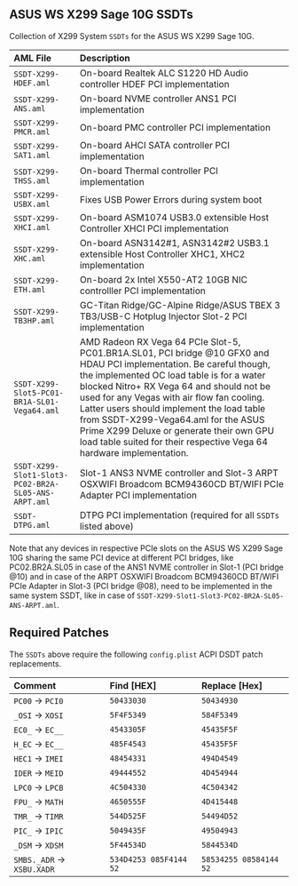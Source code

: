 ## ASUS WS X299 Sage 10G SSDTs 

Collection of X299 System `SSDTs` for the ASUS WS X299 Sage 10G.

 AML File | Description |
| :------- | :---------- |
| `SSDT-X299-HDEF.aml` | On-board Realtek ALC S1220 HD Audio controller HDEF PCI implementation |
| `SSDT-X299-ANS.aml` | On-board NVME controller ANS1 PCI implementation |
| `SSDT-X299-PMCR.aml` | On-board PMC controller PCI implementation |
| `SSDT-X299-SAT1.aml` | On-board AHCI SATA controller PCI implementation |
| `SSDT-X299-THSS.aml` | On-board Thermal controller PCI implementation |
| `SSDT-X299-USBX.aml` | Fixes USB Power Errors during system boot |
| `SSDT-X299-XHCI.aml` | On-board ASM1074 USB3.0 extensible Host Controller XHCI PCI implementation |
| `SSDT-X299-XHC.aml` | On-board ASN3142#1, ASN3142#2 USB3.1 extensible Host Controller XHC1, XHC2 implementation |
| `SSDT-X299-ETH.aml` | On-board 2x Intel X550-AT2 10GB NIC controlller PCI implementation |
| `SSDT-X299-TB3HP.aml` | GC-Titan Ridge/GC-Alpine Ridge/ASUS TBEX 3 TB3/USB-C Hotplug Injector Slot-2 PCI implementation |
| `SSDT-X299-Slot5-PC01-BR1A-SL01-Vega64.aml` | AMD Radeon RX Vega 64 PCIe Slot-5, PC01.BR1A.SL01, PCI bridge @10 GFX0 and HDAU PCI implementation. Be careful though, the implemented OC load table is for a water blocked Nitro+ RX Vega 64 and should not be used for any Vegas with air flow fan cooling. Latter users should implement the load table from  SSDT-X299-Vega64.aml for the ASUS Prime X299 Deluxe or generate their own GPU load table suited for their respective Vega 64 hardware implementation. |
| `SSDT-X299-Slot1-Slot3-PC02-BR2A-SL05-ANS-ARPT.aml` |  Slot-1 ANS3 NVME controller and Slot-3 ARPT OSXWIFI Broadcom BCM94360CD BT/WIFI PCIe Adapter PCI implementation |
| `SSDT-DTPG.aml` | DTPG PCI implementation (required for all `SSDTs` listed above) |

Note that any devices in respective PCIe slots on the ASUS WS X299 Sage 10G sharing the same PCI device at different PCI bridges, like PC02.BR2A.SL05 in case of the ANS1 NVME controller in Slot-1 (PCI bridge @10) and in case of the ARPT OSXWIFI Broadcom BCM94360CD BT/WIFI PCIe Adapter in Slot-3 (PCI bridge @08), need to be implemented in the same system SSDT, like in case of `SSDT-X299-Slot1-Slot3-PC02-BR2A-SL05-ANS-ARPT.aml`.

## Required Patches

The `SSDTs` above require the following `config.plist` ACPI DSDT patch replacements.

| Comment | Find [HEX] | Replace [Hex] |
| :------ | :--------- | :----------- |
| `PC00` &rarr; `PCI0` | `50433030` | `50434930` |
| `_OSI` &rarr; `XOSI` | `5F4F5349` | `584F5349` |
| `EC0_` &rarr; `EC__` | `4543305F` | `45435F5F` |
| `H_EC` &rarr; `EC__` | `485F4543` | `45435F5F` |
| `HEC1` &rarr; `IMEI` | `48454331` | `494D4549` |
| `IDER` &rarr; `MEID` | `49444552` | `4D454944` |
| `LPC0` &rarr; `LPCB` | `4C504330` | `4C504342` |
| `FPU_` &rarr; `MATH` | `4650555F` | `4D415448` |
| `TMR_` &rarr; `TIMR` | `544D525F` | `54494D52` |
| `PIC_` &rarr; `IPIC` | `5049435F` | `49504943` |
| `_DSM` &rarr; `XDSM` | `5F44534D` | `5844534D` |
| `SMBS._ADR` &rarr; `XSBU.XADR` | `534D4253 085F4144 52` | `58534255 08584144 52` |
